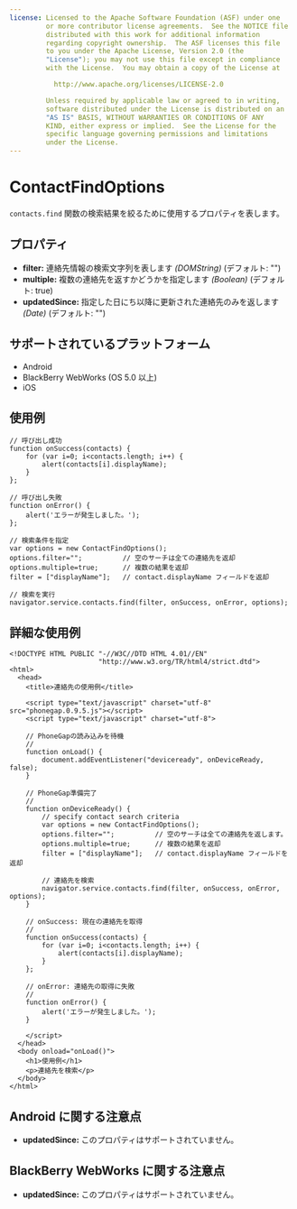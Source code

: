 ```yaml
---
license: Licensed to the Apache Software Foundation (ASF) under one
         or more contributor license agreements.  See the NOTICE file
         distributed with this work for additional information
         regarding copyright ownership.  The ASF licenses this file
         to you under the Apache License, Version 2.0 (the
         "License"); you may not use this file except in compliance
         with the License.  You may obtain a copy of the License at

           http://www.apache.org/licenses/LICENSE-2.0

         Unless required by applicable law or agreed to in writing,
         software distributed under the License is distributed on an
         "AS IS" BASIS, WITHOUT WARRANTIES OR CONDITIONS OF ANY
         KIND, either express or implied.  See the License for the
         specific language governing permissions and limitations
         under the License.
---
```


ContactFindOptions
==================

`contacts.find` 関数の検索結果を絞るために使用するプロパティを表します。

プロパティ
----------

- __filter:__ 連絡先情報の検索文字列を表します _(DOMString)_ (デフォルト: "")
- __multiple:__ 複数の連絡先を返すかどうかを指定します _(Boolean)_ (デフォルト: true)
- __updatedSince:__ 指定した日にち以降に更新された連絡先のみを返します _(Date)_ (デフォルト: "")

サポートされているプラットフォーム
-------------------

- Android
- BlackBerry WebWorks (OS 5.0 以上)
- iOS

使用例
-------------

	// 呼び出し成功
    function onSuccess(contacts) {
		for (var i=0; i<contacts.length; i++) {
			alert(contacts[i].displayName);
		}
    };

	// 呼び出し失敗
    function onError() {
        alert('エラーが発生しました。');
    };

	// 検索条件を指定
    var options = new ContactFindOptions();
	options.filter="";			// 空のサーチは全ての連絡先を返却
	options.multiple=true;		// 複数の結果を返却
	filter = ["displayName"];	// contact.displayName フィールドを返却
	
	// 検索を実行
    navigator.service.contacts.find(filter, onSuccess, onError, options);

詳細な使用例
------------

    <!DOCTYPE HTML PUBLIC "-//W3C//DTD HTML 4.01//EN"
                          "http://www.w3.org/TR/html4/strict.dtd">
    <html>
      <head>
        <title>連絡先の使用例</title>

        <script type="text/javascript" charset="utf-8" src="phonegap.0.9.5.js"></script>
        <script type="text/javascript" charset="utf-8">

        // PhoneGapの読み込みを待機
        //
        function onLoad() {
            document.addEventListener("deviceready", onDeviceReady, false);
        }

        // PhoneGap準備完了
        //
        function onDeviceReady() {
			// specify contact search criteria
		    var options = new ContactFindOptions();
			options.filter="";			// 空のサーチは全ての連絡先を返します。
			options.multiple=true;		// 複数の結果を返却
			filter = ["displayName"];	// contact.displayName フィールドを返却

			// 連絡先を検索
		    navigator.service.contacts.find(filter, onSuccess, onError, options);
        }
    
        // onSuccess: 現在の連絡先を取得
        //
		function onSuccess(contacts) {
			for (var i=0; i<contacts.length; i++) {
				alert(contacts[i].displayName);
			}
		};
    
        // onError: 連絡先の取得に失敗
        //
        function onError() {
            alert('エラーが発生しました。');
        }

        </script>
      </head>
      <body onload="onLoad()">
        <h1>使用例</h1>
        <p>連絡先を検索</p>
      </body>
    </html>

Android に関する注意点
----------
- __updatedSince:__ このプロパティはサポートされていません。
    
BlackBerry WebWorks に関する注意点
---------------------------------------------
- __updatedSince:__ このプロパティはサポートされていません。
